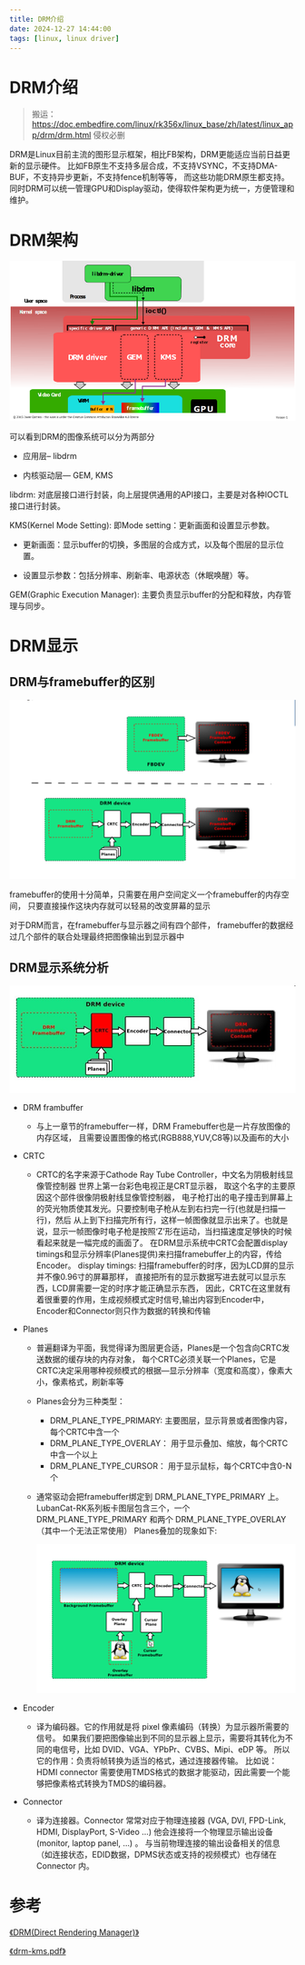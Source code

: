 ```yaml
---
title: DRM介绍
date: 2024-12-27 14:44:00
tags: [linux, linux driver]
---
```


# DRM介绍

> 搬运：https://doc.embedfire.com/linux/rk356x/linux_base/zh/latest/linux_app/drm/drm.html
> 侵权必删

DRM是Linux目前主流的图形显示框架，相比FB架构，DRM更能适应当前日益更新的显示硬件。 比如FB原生不支持多层合成，不支持VSYNC，不支持DMA-BUF，不支持异步更新，不支持fence机制等等， 而这些功能DRM原生都支持。同时DRM可以统一管理GPU和Display驱动，使得软件架构更为统一，方便管理和维护。

# DRM架构

![DRM架构](./images/1-drm-architecture.bmp)

可以看到DRM的图像系统可以分为两部分

- 应用层– libdrm

- 内核驱动层— GEM, KMS

libdrm: 对底层接口进行封装，向上层提供通用的API接口，主要是对各种IOCTL接口进行封装。

KMS(Kernel Mode Setting): 即Mode setting：更新画面和设置显示参数。

- 更新画面：显示buffer的切换，多图层的合成方式，以及每个图层的显示位置。

- 设置显示参数：包括分辨率、刷新率、电源状态（休眠唤醒）等。

GEM(Graphic Execution Manager): 主要负责显示buffer的分配和释放，内存管理与同步。

# DRM显示

## DRM与framebuffer的区别

![](./images/2-diff-drm-framebuffer.bmp)


framebuffer的使用十分简单，只需要在用户空间定义一个framebuffer的内存空间， 只要直接操作这块内存就可以轻易的改变屏幕的显示

对于DRM而言，在framebuffer与显示器之间有四个部件， framebuffer的数据经过几个部件的联合处理最终把图像输出到显示器中

## DRM显示系统分析

![](./images/3-drm-show-sys.bmp)

- DRM frambuffer
  - 与上一章节的framebuffer一样，DRM Framebuffer也是一片存放图像的内存区域， 且需要设置图像的格式(RGB888,YUV,C8等)以及画布的大小
- CRTC
  - CRTC的名字来源于Cathode Ray Tube Controller，中文名为阴极射线显像管控制器
    世界上第一台彩色电视正是CRT显示器， 取这个名字的主要原因这个部件很像阴极射线显像管控制器， 电子枪打出的电子撞击到屏幕上的荧光物质使其发光。只要控制电子枪从左到右扫完一行(也就是扫描一行)，然后 从上到下扫描完所有行，这样一帧图像就显示出来了。也就是说，显示一帧图像时电子枪是按照‘Z’形在运动，当扫描速度足够快的时候看起来就是一幅完成的画面了。
    在DRM显示系统中CRTC会配置display timings和显示分辨率(Planes提供)来扫描framebuffer上的内容，传给Encoder。
    display timings: 扫描framebuffer的时序，因为LCD屏的显示并不像0.96寸的屏幕那样， 直接把所有的显示数据写进去就可以显示东西，LCD屏需要一定的时序才能正确显示东西， 因此，CRTC在这里就有着很重要的作用，生成视频模式定时信号,输出内容到Encoder中，Encoder和Connector则只作为数据的转换和传输
- Planes
  - 普遍翻译为平面，我觉得译为图层更合适，Planes是一个包含向CRTC发送数据的缓存块的内存对象， 每个CRTC必须关联一个Planes，它是CRTC决定采用哪种视频模式的根据—显示分辨率（宽度和高度），像素大小，像素格式，刷新率等
  - Planes会分为三种类型：
    - DRM_PLANE_TYPE_PRIMARY: 主要图层，显示背景或者图像内容，每个CRTC中含一个
    - DRM_PLANE_TYPE_OVERLAY： 用于显示叠加、缩放，每个CRTC中含一个以上
    - DRM_PLANE_TYPE_CURSOR： 用于显示鼠标，每个CRTC中含0-N个
  - 通常驱动会把framebuffer绑定到 DRM_PLANE_TYPE_PRIMARY 上。
    LubanCat-RK系列板卡图层包含三个，一个 DRM_PLANE_TYPE_PRIMARY 和两个 DRM_PLANE_TYPE_OVERLAY （其中一个无法正常使用）
    Planes叠加的现象如下:
    
    ![](./images/4-planes.bmp)

- Encoder
  - 译为编码器。它的作用就是将 pixel 像素编码（转换）为显示器所需要的信号。
    如果我们要把图像输出到不同的显示器上显示，需要将其转化为不同的电信号，比如 DVID、VGA、YPbPr、CVBS、Mipi、eDP 等。
    所以它的作用：负责将帧转换为适当的格式，通过连接器传输。
    比如说：HDMI connector 需要使用TMDS格式的数据才能驱动，因此需要一个能够把像素格式转换为TMDS的编码器。
- Connector
  - 译为连接器。Connector 常常对应于物理连接器 (VGA, DVI, FPD-Link, HDMI, DisplayPort, S-Video …) 他会连接将一个物理显示输出设备 (monitor, laptop panel, …) 。 与当前物理连接的输出设备相关的信息（如连接状态，EDID数据，DPMS状态或支持的视频模式）也存储在 Connector 内。


# 参考

[《DRM(Direct Rendering Manager)》](https://blog.csdn.net/hexiaolong2009/category_9281458.html)

[《drm-kms.pdf》](https://events.static.linuxfound.org/sites/events/files/slides/brezillon-drm-kms.pdf)
